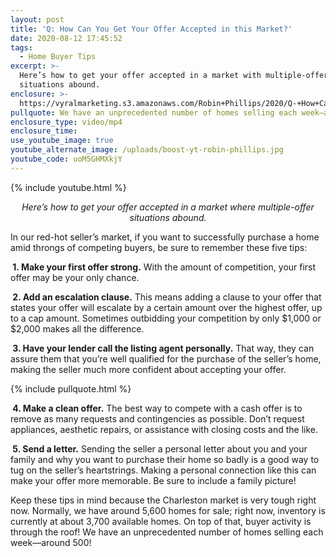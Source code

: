 ```yaml
---
layout: post
title: 'Q: How Can You Get Your Offer Accepted in this Market?'
date: 2020-08-12 17:45:52
tags:
  - Home Buyer Tips
excerpt: >-
  Here’s how to get your offer accepted in a market with multiple-offer
  situations abound.
enclosure: >-
  https://vyralmarketing.s3.amazonaws.com/Robin+Phillips/2020/Q-+How+Can+You+Get+Your+Offer+Accepted+in+this+Market_.mp4
pullquote: We have an unprecedented number of homes selling each week—around 500!
enclosure_type: video/mp4
enclosure_time:
use_youtube_image: true
youtube_alternate_image: /uploads/boost-yt-robin-phillips.jpg
youtube_code: uoM5GHMXkjY
---
```


{% include youtube.html %}

<p style="text-align:center"><em>Here’s how to get your offer accepted in a market where multiple-offer situations abound.</em></p>

In our red-hot seller’s market, if you want to successfully purchase a home amid throngs of competing buyers, be sure to remember these five tips:

**&nbsp;1. Make your first offer strong.** With the amount of competition, your first offer may be your only chance.

**&nbsp;2. Add an escalation clause.** This means adding a clause to your offer that states your offer will escalate by a certain amount over the highest offer, up to a cap amount. Sometimes outbidding your competition by only $1,000 or $2,000 makes all the difference.

**&nbsp;3. Have your lender call the listing agent personally.** That way, they can assure them that you’re well qualified for the purchase of the seller’s home, making the seller much more confident about accepting your offer.

{% include pullquote.html %}

**&nbsp;4. Make a clean offer.** The best way to compete with a cash offer is to remove as many requests and contingencies as possible. Don’t request appliances, aesthetic repairs, or assistance with closing costs and the like.&nbsp;

**&nbsp;5. Send a letter.** Sending the seller a personal letter about you and your family and why you want to purchase their home so badly is a good way to tug on the seller’s heartstrings. Making a personal connection like this can make your offer more memorable. Be sure to include a family picture\!

Keep these tips in mind because the Charleston market is very tough right now. Normally, we have around 5,600 homes for sale; right now, inventory is currently at about 3,700 available homes. On top of that, buyer activity is through the roof\! We have an unprecedented number of homes selling each week—around 500\!